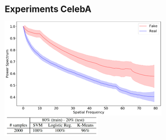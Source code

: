 # Experiments CelebA
<img align="center" src="/imgs/1000_celeba.png" width="800"/>
<img align="center" src="/imgs/celeba_results.PNG" width="300"/>


